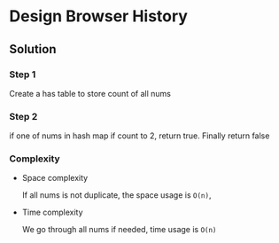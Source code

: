 # Design Browser History

## Solution

### Step 1

Create a has table to store count of all nums

### Step 2

if one of nums in hash map if count to 2, return true.
Finally return false

### Complexity

- Space complexity

  If all nums is not duplicate, the space usage is `O(n)`,

- Time complexity

  We go through all nums if needed, time usage is `O(n)`
